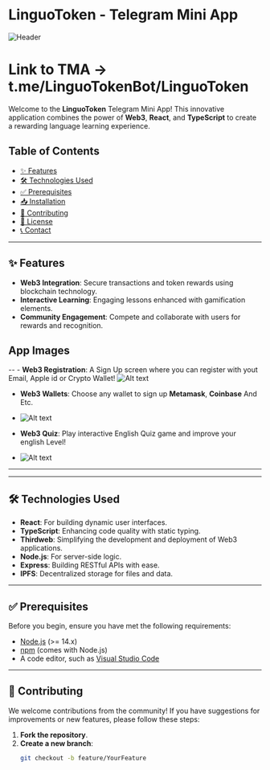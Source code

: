 # LinguoToken - Telegram Mini App

![Header](./app_photos/banner.png)
# Link to TMA -> t.me/LinguoTokenBot/LinguoToken

Welcome to the **LinguoToken** Telegram Mini App! This innovative application combines the power of **Web3**, **React**, and **TypeScript** to create a rewarding language learning experience.

## Table of Contents

- [✨ Features](#features)
- [🛠 Technologies Used](#technologies-used)
- [✅ Prerequisites](#prerequisites)
- [📥 Installation](#installation)
- [🤝 Contributing](#contributing)
- [📄 License](#license)
- [📞 Contact](#contact)

---

## ✨ Features

- **Web3 Integration**: Secure transactions and token rewards using blockchain technology.
- **Interactive Learning**: Engaging lessons enhanced with gamification elements.
- **Community Engagement**: Compete and collaborate with users for rewards and recognition.

## App Images
-- - **Web3 Registration**: A Sign Up screen where you can register with yout Email, Apple id or Crypto Wallet!
![Alt text](./app_photos/Sign_UpIn.jpg?raw=true "Sign Up")

- **Web3 Wallets**: Choose any wallet to sign up **Metamask**, **Coinbase** And Etc.
- ![Alt text](./app_photos/LinkYourCrypto_wallet.jpg?raw=true "Sign Up")
- **Web3 Quiz**: Play interactive English Quiz game and improve your english Level!

- ![Alt text](./app_photos/Quiz.jpg?raw=true "Sign Up")
---
---

## 🛠 Technologies Used

- **React**: For building dynamic user interfaces.
- **TypeScript**: Enhancing code quality with static typing.
- **Thirdweb**: Simplifying the development and deployment of Web3 applications.
- **Node.js**: For server-side logic.
- **Express**: Building RESTful APIs with ease.
- **IPFS**: Decentralized storage for files and data.

---

## ✅ Prerequisites

Before you begin, ensure you have met the following requirements:

- [Node.js](https://nodejs.org/) (>= 14.x)
- [npm](https://www.npmjs.com/get-npm) (comes with Node.js)
- A code editor, such as [Visual Studio Code](https://code.visualstudio.com/)

---

## 🤝 Contributing

We welcome contributions from the community! If you have suggestions for improvements or new features, please follow these steps:

1. **Fork the repository**.
2. **Create a new branch**:
   ```bash
   git checkout -b feature/YourFeature